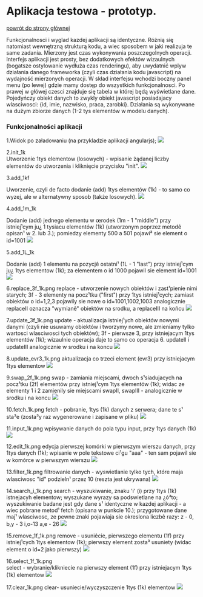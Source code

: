 Aplikacja testowa - prototyp.
=======================

[powrót do strony głównej](https://github.com/krzysiekdz/mgr-main)


Funkcjonalnosci i wyglad kazdej aplikacji są identyczne. Różnią się natomiast wewnętrzną strukturą kodu, a wiec sposobem w jaki realizuja te same zadania. Mierzony jest czas wykonywania poszczegolnych operacji. Interfejs aplikacji jest prosty, bez dodatkowych efektów wizaulnych (bogatsze ostylowanie wydłuża czas renderingu), aby uwydatnić wplyw działania danego frameworka (czyli czas działania kodu javascript) na wydajność mierzonych operacji. W skład interfejsu wchodzi boczny panel menu (po lewej) gdzie mamy dostęp do wszystkich funkcjonalnosci. Po prawej w główej czesci znajduje się tabela w której będą wyświetlane dane. Pojedyńczy obiekt danych to zwykly obiekt javascript posiadajacy wlasciwosci: {id, imie, nazwisko, praca, zarobki}. Działania są wykonywane na dużym zbiorze danych (1-2 tys elementów w modelu danych).


### Funkcjonalności aplikacji

1.Widok po załadowaniu (na przykladzie aplikacji angularjs);
![](http://i.imgur.com/uqpmzpA.png)

2.init_1k <br>
Utworzenie 1tys elementow (losowych) - wpisanie żądanej liczby elementów do utworzenia i kliknięcie przycisku "init".
![](http://i.imgur.com/kYL11FO.png)

3.add_1kf

Uworzenie, czyli de facto dodanie (add) 1tys elementów (1k) - to samo co wyzej, ale w alternatywny sposob (także losowych).
![](http://i.imgur.com/5UhIecu.png)

4.add_1m_1k

Dodanie (add) jednego elementu w œrodek (1m - 1 "middle") przy istniej¹cym ju¿ 1 tysiacu elementów (1k) (utworzonym poprzez metodê opisan¹ w  2. lub 3.); pomiedzy elementy 500 a 501 pojawi³ sie element o id=1001
![](http://i.imgur.com/vFsmeNK.png)

5.add_1L_1k

Dodanie (add) 1 elementu na pozycjê ostatni¹ (1L - 1 "last") przy istniej¹cym ju¿ 1tys elementow (1k); za elementem o id 1000 pojawil sie element id=1001
![](http://i.imgur.com/6R0q6mp.png)

6.replace_3f_1k.png
replace - utworzenie nowych obiektów i zast¹pienie nimi starych; 3f - 3 elementy na pocz¹tku ("first") przy 1tys istniej¹cych; zamiast obiektów o id=1,2,3 pojawily sie nowe o id=1001,1002,1003
analogicznie replaceII oznacza "wymianê" obiektów na srodku, a replaceIII na koñcu
![](http://i.imgur.com/fSvVLsl.png)

7.update_3f_1k.png 
update - aktualizacja istniej¹ych obiektów nowymi danymi (czyli nie usuwamy obiektów i tworzymy nowe, ale zmieniamy tylko wartosci wlasciwosci tych obiektów); 3f - pierwsze 3, przy istniejacym 1tys elementów (1k); wizaulnie operacja daje to samo co operacja 6.
updateII i updateIII analogicznie w srodku i na koncu
![](http://i.imgur.com/8BGAuIl.png)

8.update_evr3_1k.png 
aktualizacja co trzeci element (evr3) przy istniejacym 1tys elementow
![](http://i.imgur.com/pGAJNMR.png)

9.swap_2f_1k.png 
swap - zamiania miejscami, dwoch s¹siadujacych na pocz¹tku (2f) elementów przy istniej¹cym 1tys elementów (1k); widac ze elementy 1 i 2 zamienily sie miejscami
swapII, swapIII - analogicznie w srodku i na koncu
![](http://i.imgur.com/NwGr9u8.png)

10.fetch_1k.png
fetch - pobranie, 1tys (1k) danych z serwera; dane te s¹ sta³e (zosta³y raz wygenerowane i zapisane w pliku)
![](http://i.imgur.com/xJchvgo.png)

11.input_1k.png 
wpisywanie danych do pola typu input, przy 1tys danych (1k)
![](http://i.imgur.com/GgXPoSc.png)

12.edit_1k.png 
edycja pierwszej komórki w pierwszym wierszu danych, przy 1tys danych (1k); wpisanie w pole tekstowe ci¹gu "aaa" - ten sam pojawil sie w komórce w pierwszym wierszu
![](http://i.imgur.com/wx8H2kC.png)

13.filter_1k.png
filtrowanie danych - wyswietlanie tylko tych, które maja wlasciwosc "id" podzieln¹ przez 10 (reszta jest ukrywana)
![](http://i.imgur.com/BZ5pjx3.png)

14.search_i_1k.png 
search - wyszukiwanie, znaku 'i' (i) przy 1tys (1k) istnejacyh elementow; wyszukane wyrazy sa podswietlane na ¿ó³to; wyszukiwanie badane jest gdy dane s¹ identyczne w kazdej aplikacji - a wiec pobrane metod¹ fetch (opisana w punkcie 10.); przygotowane dane maj¹ wlasciwosc, ze pewne znaki pojawiaja sie okreslona liczbê razy: z - 0,   b,y - 3   i,o-13   a,e - 26
![](http://i.imgur.com/7HOYeyj.png)

15.remove_1f_1k.png
remove - usuniêcie, pierwszego elementu (1f) przy istniej¹cych 1tys elementow (1k); pierwszy element zosta³ usuniety (widac element o id=2 jako pierwszy)
![](http://i.imgur.com/dmqOOL2.png)

16.select_1f_1k.png  
select - wybranie/klikniecie na pierwszy element (1f) przy istniejacym 1tys (1k) elementow
![](http://i.imgur.com/5Zwvuoi.png)

17.clear_1k.png 
clear- usuniecie/wyczyszczenie 1tys (1k) elementow 
![](http://i.imgur.com/1n6jG01.png)
